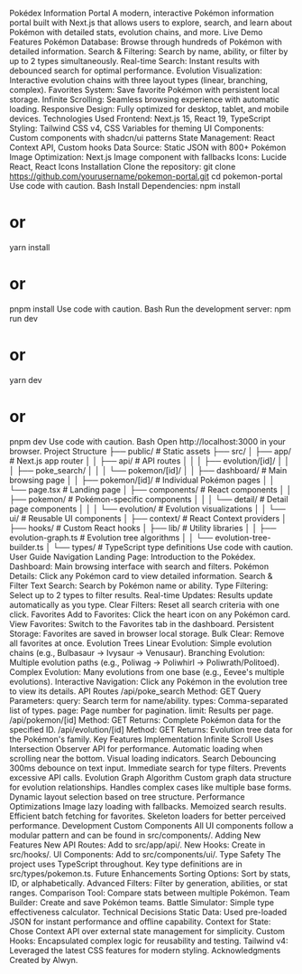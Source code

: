 Pokédex Information Portal
A modern, interactive Pokémon information portal built with Next.js that allows users to explore, search, and learn about Pokémon with detailed stats, evolution chains, and more.
Live Demo
Features
Pokémon Database: Browse through hundreds of Pokémon with detailed information.
Search & Filtering: Search by name, ability, or filter by up to 2 types simultaneously.
Real-time Search: Instant results with debounced search for optimal performance.
Evolution Visualization: Interactive evolution chains with three layout types (linear, branching, complex).
Favorites System: Save favorite Pokémon with persistent local storage.
Infinite Scrolling: Seamless browsing experience with automatic loading.
Responsive Design: Fully optimized for desktop, tablet, and mobile devices.
Technologies Used
Frontend: Next.js 15, React 19, TypeScript
Styling: Tailwind CSS v4, CSS Variables for theming
UI Components: Custom components with shadcn/ui patterns
State Management: React Context API, Custom hooks
Data Source: Static JSON with 800+ Pokémon
Image Optimization: Next.js Image component with fallbacks
Icons: Lucide React, React Icons
Installation
Clone the repository:
git clone https://github.com/yourusername/pokemon-portal.git
cd pokemon-portal
Use code with caution.
Bash
Install Dependencies:
npm install
# or
yarn install
# or
pnpm install
Use code with caution.
Bash
Run the development server:
npm run dev
# or
yarn dev
# or
pnpm dev
Use code with caution.
Bash
Open http://localhost:3000 in your browser.
Project Structure
├── public/               # Static assets
├── src/
│   ├── app/             # Next.js app router
│   │   ├── api/         # API routes
│   │   │   ├── evolution/[id]/
│   │   │   ├── poke_search/
│   │   │   └── pokemon/[id]/
│   │   ├── dashboard/   # Main browsing page
│   │   ├── pokemon/[id]/ # Individual Pokémon pages
│   │   └── page.tsx     # Landing page
│   ├── components/      # React components
│   │   ├── pokemon/     # Pokémon-specific components
│   │   │   └── detail/  # Detail page components
│   │   │       └── evolution/ # Evolution visualizations
│   │   └── ui/          # Reusable UI components
│   ├── context/         # React Context providers
│   ├── hooks/           # Custom React hooks
│   ├── lib/             # Utility libraries
│   │   ├── evolution-graph.ts    # Evolution tree algorithms
│   │   └── evolution-tree-builder.ts
│   └── types/           # TypeScript type definitions
Use code with caution.
User Guide
Navigation
Landing Page: Introduction to the Pokédex.
Dashboard: Main browsing interface with search and filters.
Pokémon Details: Click any Pokémon card to view detailed information.
Search & Filter
Text Search: Search by Pokémon name or ability.
Type Filtering: Select up to 2 types to filter results.
Real-time Updates: Results update automatically as you type.
Clear Filters: Reset all search criteria with one click.
Favorites
Add to Favorites: Click the heart icon on any Pokémon card.
View Favorites: Switch to the Favorites tab in the dashboard.
Persistent Storage: Favorites are saved in browser local storage.
Bulk Clear: Remove all favorites at once.
Evolution Trees
Linear Evolution: Simple evolution chains (e.g., Bulbasaur → Ivysaur → Venusaur).
Branching Evolution: Multiple evolution paths (e.g., Poliwag → Poliwhirl → Poliwrath/Politoed).
Complex Evolution: Many evolutions from one base (e.g., Eevee's multiple evolutions).
Interactive Navigation: Click any Pokémon in the evolution tree to view its details.
API Routes
/api/poke_search
Method: GET
Query Parameters:
query: Search term for name/ability.
types: Comma-separated list of types.
page: Page number for pagination.
limit: Results per page.
/api/pokemon/[id]
Method: GET
Returns: Complete Pokémon data for the specified ID.
/api/evolution/[id]
Method: GET
Returns: Evolution tree data for the Pokémon's family.
Key Features Implementation
Infinite Scroll
Uses Intersection Observer API for performance.
Automatic loading when scrolling near the bottom.
Visual loading indicators.
Search Debouncing
300ms debounce on text input.
Immediate search for type filters.
Prevents excessive API calls.
Evolution Graph Algorithm
Custom graph data structure for evolution relationships.
Handles complex cases like multiple base forms.
Dynamic layout selection based on tree structure.
Performance Optimizations
Image lazy loading with fallbacks.
Memoized search results.
Efficient batch fetching for favorites.
Skeleton loaders for better perceived performance.
Development
Custom Components
All UI components follow a modular pattern and can be found in src/components/.
Adding New Features
New API Routes: Add to src/app/api/.
New Hooks: Create in src/hooks/.
UI Components: Add to src/components/ui/.
Type Safety
The project uses TypeScript throughout. Key type definitions are in src/types/pokemon.ts.
Future Enhancements
Sorting Options: Sort by stats, ID, or alphabetically.
Advanced Filters: Filter by generation, abilities, or stat ranges.
Comparison Tool: Compare stats between multiple Pokémon.
Team Builder: Create and save Pokémon teams.
Battle Simulator: Simple type effectiveness calculator.
Technical Decisions
Static Data: Used pre-loaded JSON for instant performance and offline capability.
Context for State: Chose Context API over external state management for simplicity.
Custom Hooks: Encapsulated complex logic for reusability and testing.
Tailwind v4: Leveraged the latest CSS features for modern styling.
Acknowledgments
Created by Alwyn.